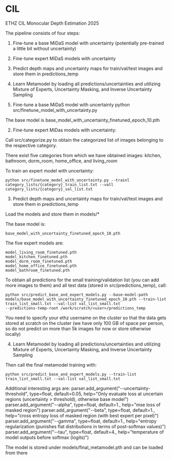 # CIL
ETHZ CIL Monocular Depth Estimation 2025


The pipeline consists of four steps:
1. Fine-tune a base MiDaS model with uncertainty (potentially pre-trained a little bit without uncertainty)
2. Fine-tune expert MiDaS models with uncertainty
3. Predict depth maps and uncertainty maps for train/val/test images and store them in predictions_temp
4. Learn Metamodel by loading all predictions/uncertainties and utilizing Mixture of Experts, Uncertainty Masking, and Inverse Uncertainty Sampling


1. Fine-tune a base MiDaS model with uncertainty
    python src/finetune_model_with_uncertainty.py

The base model is base_model_with_uncertainty_finetuned_epoch_10.pth

2. Fine-tune expert MiDas models with uncertainty:

Call src/categorize.py to obtain the categorized list of images belonging to the respective category.

There exist five categories from which we have obtained images: kitchen, bathroom, dorm_room, home_office, and living_room

To train an expert model with uncertainty: 

    python src/finetune_model_with_uncertainty.py --trainl category_lists/{category}_train_list.txt --vall category_lists/{category}_val_list.txt

3. Predict depth maps and uncertainty maps for train/val/test images and store them in predictions_temp

Load the models and store them in models/*

The base model is:

    base_model_with_uncertainty_finetuned_epoch_10.pth

The five expert models are:

    model_living_room_finetuned.pth
    model_kitchen_finetuned.pth
    model_dorm_room_finetuned.pth
    model_home_office_finetuned.pth
    model_bathroom_finetuned.pth

To obtain all predictions for the small training/validation list (you can add more images to them) and all test data (stored in src/predictions_temp), call:

    python src/predict_base_and_expert_models.py --base-model-path models/base_model_with_uncertainty_finetuned_epoch_10.pth --train-list train_list_small.txt --val-list val_list_small.txt
    --predictions-temp-root /work/scratch/<user>/predictions_temp

You need to specify your ethz username <user> on the cluster so that the data gets stored at scratch on the cluster (we have only 100 GB of space per person, so do not predict on more than 5k images for now or store otherwise locally)


4. Learn Metamodel by loading all predictions/uncertainties and utilizing Mixture of Experts, Uncertainty Masking, and Inverse Uncertainty Sampling

Then call the final metamodel training with:

    python src/predict_base_and_expert_models.py --train-list train_list_small.txt --val-list val_list_small.txt

Additional interesting args are:
    parser.add_argument("--uncertainty-threshold", type=float, default=0.05, help="Only evaluate loss at uncertain regions (uncertainty > threshold), otherwise base model")
    parser.add_argument("--alpha", type=float, default=1., help="mse loss of masked region")
    parser.add_argument("--beta", type=float, default=1., help="cross entropy loss of masked region (with best expert per pixel)")
    parser.add_argument("--gamma", type=float, default=1., help="entropy regularization (punishes flat distributions in terms of post-softmax values)")
    parser.add_argument("--tau", type=float, default=4., help="temperature of model outputs before softmax (logits)")

The model is stored under models/final_metamodel.pth and can be loaded from there